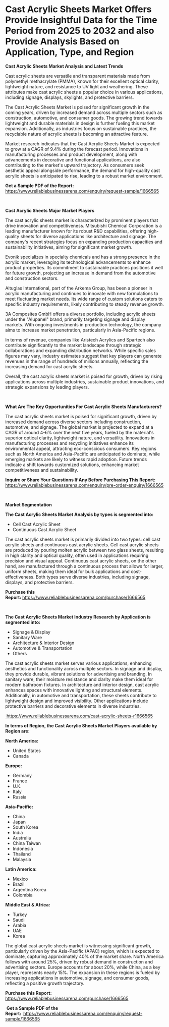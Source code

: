 <p><h1>Cast Acrylic Sheets Market Offers Provide Insightful Data for the Time Period from 2025 to 2032 and also Provide Analysis Based on Application, Type, and Region</h1></p><p><strong>Cast Acrylic Sheets Market Analysis and Latest Trends</strong></p>
<p><p>Cast acrylic sheets are versatile and transparent materials made from polymethyl methacrylate (PMMA), known for their excellent optical clarity, lightweight nature, and resistance to UV light and weathering. These attributes make cast acrylic sheets a popular choice in various applications, including signage, displays, skylights, and protective barriers.</p><p>The Cast Acrylic Sheets Market is poised for significant growth in the coming years, driven by increased demand across multiple sectors such as construction, automotive, and consumer goods. The growing trend towards lightweight and durable materials in design is further fueling this market expansion. Additionally, as industries focus on sustainable practices, the recyclable nature of acrylic sheets is becoming an attractive feature.</p><p>Market research indicates that the Cast Acrylic Sheets Market is expected to grow at a CAGR of 9.4% during the forecast period. Innovations in manufacturing processes and product development, along with advancements in decorative and functional applications, are also contributing to the market's upward trajectory. As consumers seek aesthetic appeal alongside performance, the demand for high-quality cast acrylic sheets is anticipated to rise, leading to a robust market environment.</p></p>
<p><strong>Get a Sample PDF of the Report:&nbsp;</strong> <a href="https://www.reliablebusinessarena.com/enquiry/request-sample/1666565?utm_campaign=3105&utm_medium=2&utm_source=Github&utm_content=ia&utm_term=16042025&utm_id=cast-acrylic-sheets">https://www.reliablebusinessarena.com/enquiry/request-sample/1666565</a></p>
<p>&nbsp;</p>
<p><strong>Cast Acrylic Sheets Major Market Players</strong></p>
<p><p>The cast acrylic sheets market is characterized by prominent players that drive innovation and competitiveness. Mitsubishi Chemical Corporation is a leading manufacturer known for its robust R&D capabilities, offering high-quality sheets for diverse applications like architecture and signage. The company's recent strategies focus on expanding production capacities and sustainability initiatives, aiming for significant market growth.</p><p>Evonik specializes in specialty chemicals and has a strong presence in the acrylic market, leveraging its technological advancements to enhance product properties. Its commitment to sustainable practices positions it well for future growth, projecting an increase in demand from the automotive and construction sectors.</p><p>Altuglas International, part of the Arkema Group, has been a pioneer in acrylic manufacturing and continues to innovate with new formulations to meet fluctuating market needs. Its wide range of custom solutions caters to specific industry requirements, likely contributing to steady revenue growth.</p><p>3A Composites GmbH offers a diverse portfolio, including acrylic sheets under the "Alupanel" brand, primarily targeting signage and display markets. With ongoing investments in production technology, the company aims to increase market penetration, particularly in Asia-Pacific regions.</p><p>In terms of revenue, companies like Aristech Acrylics and Spartech also contribute significantly to the market landscape through strategic collaborations and expanding distribution networks. While specific sales figures may vary, industry estimates suggest that key players can generate revenues in the range of hundreds of millions annually, reflecting the increasing demand for cast acrylic sheets.</p><p>Overall, the cast acrylic sheets market is poised for growth, driven by rising applications across multiple industries, sustainable product innovations, and strategic expansions by leading players.</p></p>
<p>&nbsp;</p>
<p><strong>What Are The Key Opportunities For Cast Acrylic Sheets Manufacturers?</strong></p>
<p><p>The cast acrylic sheets market is poised for significant growth, driven by increased demand across diverse sectors including construction, automotive, and signage. The global market is projected to expand at a CAGR of around 4-6% over the next five years, fueled by the material's superior optical clarity, lightweight nature, and versatility. Innovations in manufacturing processes and recycling initiatives enhance its environmental appeal, attracting eco-conscious consumers. Key regions such as North America and Asia-Pacific are anticipated to dominate, while emerging markets are likely to witness rapid adoption. Future trends indicate a shift towards customized solutions, enhancing market competitiveness and sustainability.</p></p>
<p><strong>Inquire or Share Your Questions If Any Before Purchasing This Report:</strong> <a href="https://www.reliablebusinessarena.com/enquiry/pre-order-enquiry/1666565?utm_campaign=3105&utm_medium=2&utm_source=Github&utm_content=ia&utm_term=16042025&utm_id=cast-acrylic-sheets">https://www.reliablebusinessarena.com/enquiry/pre-order-enquiry/1666565</a></p>
<p>&nbsp;</p>
<p><strong>Market Segmentation</strong></p>
<p><strong>The Cast Acrylic Sheets Market Analysis by types is segmented into:</strong></p>
<p><ul><li>Cell Cast Acrylic Sheet</li><li>Continuous Cast Acrylic Sheet</li></ul></p>
<p><p>The cast acrylic sheets market is primarily divided into two types: cell cast acrylic sheets and continuous cast acrylic sheets. Cell cast acrylic sheets are produced by pouring molten acrylic between two glass sheets, resulting in high clarity and optical quality, often used in applications requiring precision and visual appeal. Continuous cast acrylic sheets, on the other hand, are manufactured through a continuous process that allows for larger, uniform sheets, making them ideal for bulk applications and cost-effectiveness. Both types serve diverse industries, including signage, displays, and protective barriers.</p></p>
<p><strong>Purchase this Report:&nbsp;</strong><a href="https://www.reliablebusinessarena.com/purchase/1666565?utm_campaign=3105&utm_medium=2&utm_source=Github&utm_content=ia&utm_term=16042025&utm_id=cast-acrylic-sheets">https://www.reliablebusinessarena.com/purchase/1666565</a></p>
<p>&nbsp;</p>
<p><strong>The Cast Acrylic Sheets Market Industry Research by Application is segmented into:</strong></p>
<p><ul><li>Signage & Display</li><li>Sanitary Ware</li><li>Architecture & Interior Design</li><li>Automotive & Transportation</li><li>Others</li></ul></p>
<p><p>The cast acrylic sheets market serves various applications, enhancing aesthetics and functionality across multiple sectors. In signage and display, they provide durable, vibrant solutions for advertising and branding. In sanitary ware, their moisture resistance and clarity make them ideal for modern bathroom fixtures. In architecture and interior design, cast acrylic enhances spaces with innovative lighting and structural elements. Additionally, in automotive and transportation, these sheets contribute to lightweight design and improved visibility. Other applications include protective barriers and decorative elements in diverse industries.</p></p>
<p><a href="https://www.reliablebusinessarena.com/cast-acrylic-sheets-r1666565?utm_campaign=3105&utm_medium=2&utm_source=Github&utm_content=ia&utm_term=16042025&utm_id=cast-acrylic-sheets">&nbsp;https://www.reliablebusinessarena.com/cast-acrylic-sheets-r1666565</a></p>
<p><strong>In terms of Region, the Cast Acrylic Sheets Market Players available by Region are:</strong></p>
<p>
    <p> <strong> North America: </strong>
        <ul>
            <li>United States</li>
            <li>Canada</li>
        </ul>
        </p> 
    <p> <strong> Europe: </strong>
        <ul>
            <li>Germany</li>
            <li>France</li>
            <li>U.K.</li>
            <li>Italy</li>
            <li>Russia</li>
        </ul>
        </p> 
    <p> <strong> Asia-Pacific: </strong>
        <ul>
            <li>China</li>
            <li>Japan</li>
            <li>South Korea</li>
            <li>India</li>
            <li>Australia</li>
            <li>China Taiwan</li>
            <li>Indonesia</li>
            <li>Thailand</li>
            <li>Malaysia</li>
        </ul>
        </p> 
    <p> <strong> Latin America: </strong>
        <ul>
            <li>Mexico</li>
            <li>Brazil</li>
            <li>Argentina Korea</li>
            <li>Colombia</li>
        </ul>
        </p> 
    <p> <strong> Middle East & Africa: </strong>
        <ul>
            <li>Turkey</li>
            <li>Saudi</li>
            <li>Arabia</li>
            <li>UAE</li>
            <li>Korea</li>
        </ul>
    </p>
    </p>
<p><p>The global cast acrylic sheets market is witnessing significant growth, particularly driven by the Asia-Pacific (APAC) region, which is expected to dominate, capturing approximately 40% of the market share. North America follows with around 25%, driven by robust demand in construction and advertising sectors. Europe accounts for about 20%, while China, as a key player, represents nearly 15%. The expansion in these regions is fueled by increasing applications in automotive, signage, and consumer goods, reflecting a positive growth trajectory.</p></p>
<p><strong>Purchase this Report: </strong><a href="https://www.reliablebusinessarena.com/purchase/1666565?utm_campaign=3105&utm_medium=2&utm_source=Github&utm_content=ia&utm_term=16042025&utm_id=cast-acrylic-sheets">https://www.reliablebusinessarena.com/purchase/1666565</a></p>
<p>&nbsp;<strong>Get a Sample PDF of the Report:&nbsp;&nbsp;</strong><a href="https://www.reliablebusinessarena.com/enquiry/request-sample/1666565?utm_campaign=3105&utm_medium=2&utm_source=Github&utm_content=ia&utm_term=16042025&utm_id=cast-acrylic-sheets">https://www.reliablebusinessarena.com/enquiry/request-sample/1666565</a></p>
<p><strong></strong></p>
<p><p></p><p></p><p></p></p>